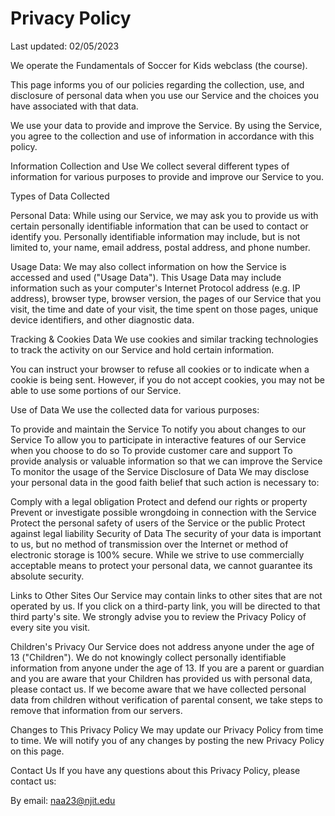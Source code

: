 # Privacy Policy

Last updated: 02/05/2023

We operate the Fundamentals of Soccer for Kids webclass (the course).

This page informs you of our policies regarding the collection, use, and disclosure of personal data when you use our Service and the choices you have associated with that data.

We use your data to provide and improve the Service. By using the Service, you agree to the collection and use of information in accordance with this policy.

Information Collection and Use
We collect several different types of information for various purposes to provide and improve our Service to you.

Types of Data Collected

Personal Data: While using our Service, we may ask you to provide us with certain personally identifiable information that can be used to contact or identify you. Personally identifiable information may include, but is not limited to, your name, email address, postal address, and phone number.

Usage Data: We may also collect information on how the Service is accessed and used ("Usage Data"). This Usage Data may include information such as your computer's Internet Protocol address (e.g. IP address), browser type, browser version, the pages of our Service that you visit, the time and date of your visit, the time spent on those pages, unique device identifiers, and other diagnostic data.

Tracking & Cookies Data
We use cookies and similar tracking technologies to track the activity on our Service and hold certain information.

You can instruct your browser to refuse all cookies or to indicate when a cookie is being sent. However, if you do not accept cookies, you may not be able to use some portions of our Service.

Use of Data
We use the collected data for various purposes:

To provide and maintain the Service
To notify you about changes to our Service
To allow you to participate in interactive features of our Service when you choose to do so
To provide customer care and support
To provide analysis or valuable information so that we can improve the Service
To monitor the usage of the Service
Disclosure of Data
We may disclose your personal data in the good faith belief that such action is necessary to:

Comply with a legal obligation
Protect and defend our rights or property
Prevent or investigate possible wrongdoing in connection with the Service
Protect the personal safety of users of the Service or the public
Protect against legal liability
Security of Data
The security of your data is important to us, but no method of transmission over the Internet or method of electronic storage is 100% secure. While we strive to use commercially acceptable means to protect your personal data, we cannot guarantee its absolute security.

Links to Other Sites
Our Service may contain links to other sites that are not operated by us. If you click on a third-party link, you will be directed to that third party's site. We strongly advise you to review the Privacy Policy of every site you visit.

Children's Privacy
Our Service does not address anyone under the age of 13 ("Children"). We do not knowingly collect personally identifiable information from anyone under the age of 13. If you are a parent or guardian and you are aware that your Children has provided us with personal data, please contact us. If we become aware that we have collected personal data from children without verification of parental consent, we take steps to remove that information from our servers.

Changes to This Privacy Policy
We may update our Privacy Policy from time to time. We will notify you of any changes by posting the new Privacy Policy on this page.

Contact Us
If you have any questions about this Privacy Policy, please contact us:

By email: naa23@njit.edu